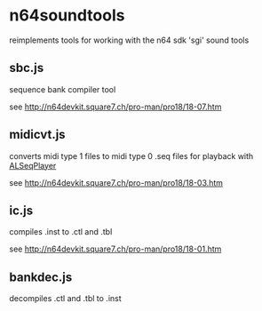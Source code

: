 # n64soundtools

reimplements tools for working with the n64 sdk 'sgi' sound tools

## sbc.js
sequence bank compiler tool

see http://n64devkit.square7.ch/pro-man/pro18/18-07.htm

## midicvt.js
converts midi type 1 files to midi type 0 .seq files for playback with [ALSeqPlayer](http://n64devkit.square7.ch/n64man/al/alSeqPlayer.htm)

see http://n64devkit.square7.ch/pro-man/pro18/18-03.htm

## ic.js 
compiles .inst to .ctl and .tbl

see http://n64devkit.square7.ch/pro-man/pro18/18-01.htm

## bankdec.js

decompiles .ctl and .tbl to .inst

